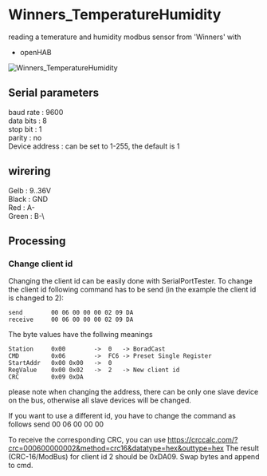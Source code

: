 # Winners_TemperatureHumidity
reading a temerature and humidity modbus sensor from 'Winners' with
- openHAB

![Winners_TemperatureHumidity](https://user-images.githubusercontent.com/51090559/147771810-cbe96977-82fe-4374-9a76-127db4025c80.jpg)

## Serial parameters
baud rate       : 9600\
data bits       : 8\
stop bit        : 1\
parity          : no\
Device address  : can be set to 1-255, the default is 1

## wirering
Gelb    :   9..36V\
Black   :   GND\
Red     :   A-\
Green   :   B-\

## Processing
### Change client id
Changing the client id can be easily done with SerialPortTester.
To change the client id following command has to be send (in the example the client id is changed to 2):

    send        00 06 00 00 00 02 09 DA
    receive     00 06 00 00 00 02 09 DA

The byte values have the follwing meanings

    Station     0x00        ->  0   -> BoradCast
    CMD         0x06        ->  FC6 -> Preset Single Register
    StartAddr   0x00 0x00   ->  0
    RegValue    0x00 0x02   ->  2   -> New client id
    CRC         0x09 0xDA

please note when changing the address, there can be only one slave device on the bus, otherwise all slave devices will be changed.

If you want to use a different id, you have to change the command as follows
  send      00 06 00 00 00 <new ID> <CRC>

To receive the corresponding CRC, you can use https://crccalc.com/?crc=000600000002&method=crc16&datatype=hex&outtype=hex
The result (CRC-16/ModBus) for client id 2 should be 0xDA09. Swap bytes and append to cmd.

